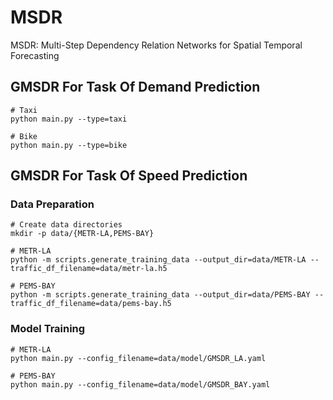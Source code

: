 # MSDR

MSDR: Multi-Step Dependency Relation Networks for Spatial Temporal Forecasting



## GMSDR For Task Of Demand Prediction

```shell
# Taxi
python main.py --type=taxi

# Bike
python main.py --type=bike
```



## GMSDR For Task Of Speed Prediction

### Data Preparation

```shell
# Create data directories
mkdir -p data/{METR-LA,PEMS-BAY}

# METR-LA
python -m scripts.generate_training_data --output_dir=data/METR-LA --traffic_df_filename=data/metr-la.h5

# PEMS-BAY
python -m scripts.generate_training_data --output_dir=data/PEMS-BAY --traffic_df_filename=data/pems-bay.h5
```



### Model Training

```shell
# METR-LA
python main.py --config_filename=data/model/GMSDR_LA.yaml

# PEMS-BAY
python main.py --config_filename=data/model/GMSDR_BAY.yaml
```



